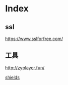 # Index

## ssl

https://www.sslforfree.com/

## 工具

http://zyplayer.fun/

[shields](https://shields.io/)